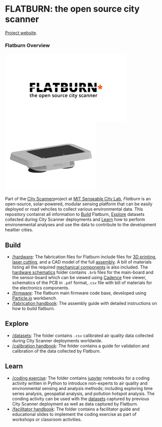 # FLATBURN: the open source city scanner

[Project website](https://senseable.mit.edu/flatburn).

### Flatburn Overview
<img src="https://github.com/MIT-Senseable-City-Lab/OSCS/blob/main/flatburn-images/cover.jpeg" width="400px"><img src="https://github.com/MIT-Senseable-City-Lab/OSCS/blob/main/flatburn-images/Flatburn-design.png" width="300px">

Part of the [City Scanner](https://senseable.mit.edu/cityscanner/)project at [MIT Senseable City Lab](https://senseable.mit.edu), *Flatburn* is an open-source, solar-powered, modular sensing platform that can be easily deployed or road vehciles to collect various environmental data. This repository containst all information to [Build](Build) Flatburn, [Explore](Explore) datasets collected during City Scanner deployments and [Learn](Learn) how to perform environemental analyses and use the data to contribute to the development healtier cities.

## Build
 - [/hardware](Build/Hardware): The fabrication files for Flatburn include files for [3D printing](Build/Hardware/Hardware%20enclosure/To%20Print), [laser cutting](Build/Hardware/Hardware%20enclosure/To%20lasercut), and a CAD model of the full [assembly](Build/Hardware/Hardware%20enclosure/Flatburn_assembly.step). A bill of materials listing all the required [mechanical components](https://docs.google.com/spreadsheets/d/1oa0ZC6CXszNmvcmob7ju2rJUDLLGSCP4pCBNqtu63Sk/edit?usp=sharing) is also included.
The [hardware schematics](Build/Hardware/Hardware%20schematics) folder contains `.brb` files for the main-board and the sensor-board which can be viewed using [Cadence](https://www.cadence.com/en_US/home/tools/pcb-design-and-analysis/allegro-downloads-start.html) free viewer, schematics of the PCB in `.pdf` format,`.csv` file with bill of materials for the electronics components.
 - [/firmware](Build/Firmware): The flatburn main firmware code base, developed using [Particle.io](https://www.particle.io/workbench/) workbench.
 - [/fabrication handbook](Build/Handbook): The assembly guide with detailed instructions on how to build flatburn.


## Explore
- [/datasets](Explore/Datasets): The folder contains `.csv` calibrated air quality data collected during City Scanner deployments worldwide. 
- [/calibration handbook](Explore/Calibration%20Handbook): The folder contains a guide for validation and calibration of the data collected by Flatburn.


## Learn
- [/coding exercise](Learn/Coding%20Exercise): The folder contains [jupyter](https://jupyter.org/) notebooks for a coding activity written in Python to introduce non-experts to air quality and environmental sensing and analysis methods; including exploring time series analysis, geospatial analysis, and pollution hotspot analysis. The conding activity can be used with the [datasets](Explore/Datasets) captured by previous City Scanner deployment as well as data captured by Flatburn.
- [/facilitator handbook](Learn/Facilitator%20Handbook): The folder contains a facilitator guide and educational slides to implement the coding exercise as part of workshops or classroom activities.

